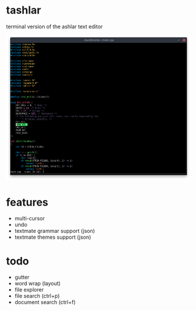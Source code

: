 # tashlar
terminal version of the ashlar text editor

![early, version](https://raw.githubusercontent.com/icedman/tashlar/master/screenshots/Screenshot%20from%202020-07-05%2021-10-20.png)

# features
* multi-cursor
* undo
* textmate grammar support (json)
* textmate themes support (json)

# todo
* gutter
* word wrap (layout)
* file explorer
* file search (ctrl+p)
* document search (ctrl+f)


